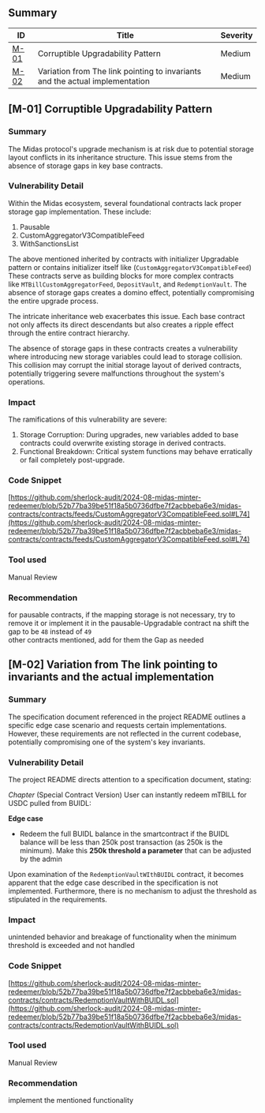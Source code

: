 ## Summary

| ID                                                                                                         | Title                                                                        | Severity |
| ---------------------------------------------------------------------------------------------------------- | ---------------------------------------------------------------------------- | -------- |
| [M-01](2024-08-Midas.md#m-01-corruptible-upgradability-pattern)                                            | Corruptible Upgradability Pattern                                            | Medium   |
| [M-02](2024-08-Midas.md#m-02-variation-from-the-link-pointing-to-invariants-and-the-actual-implementation) | Variation from The link pointing to invariants and the actual implementation | Medium   |


## [M-01] Corruptible Upgradability Pattern

### Summary

The Midas protocol's upgrade mechanism is at risk due to potential storage layout conflicts in its inheritance structure. This issue stems from the absence of storage gaps in key base contracts.

### Vulnerability Detail

Within the Midas ecosystem, several foundational contracts lack proper storage gap implementation. These include:

1. Pausable
2. CustomAggregatorV3CompatibleFeed
3. WithSanctionsList

The above mentioned inherited by contracts with initializer Upgradable pattern or contains initializer itself like (`CustomAggregatorV3CompatibleFeed`)  
These contracts serve as building blocks for more complex contracts like `MTBillCustomAggregatorFeed`, `DepositVault`, and `RedemptionVault`. The absence of storage gaps creates a domino effect, potentially compromising the entire upgrade process.

The intricate inheritance web exacerbates this issue. Each base contract not only affects its direct descendants but also creates a ripple effect through the entire contract hierarchy.

The absence of storage gaps in these contracts creates a vulnerability where introducing new storage variables could lead to storage collision. This collision may corrupt the initial storage layout of derived contracts, potentially triggering severe malfunctions throughout the system's operations.

### Impact

The ramifications of this vulnerability are severe:

1. Storage Corruption: During upgrades, new variables added to base contracts could overwrite existing storage in derived contracts.
2. Functional Breakdown: Critical system functions may behave erratically or fail completely post-upgrade.

### Code Snippet

[https://github.com/sherlock-audit/2024-08-midas-minter-redeemer/blob/52b77ba39be51f18a5b0736dfbe7f2acbbeba6e3/midas-contracts/contracts/feeds/CustomAggregatorV3CompatibleFeed.sol#L74](https://github.com/sherlock-audit/2024-08-midas-minter-redeemer/blob/52b77ba39be51f18a5b0736dfbe7f2acbbeba6e3/midas-contracts/contracts/feeds/CustomAggregatorV3CompatibleFeed.sol#L74)

### Tool used

Manual Review

### Recommendation

for pausable contracts, if the mapping storage is not necessary, try to remove it or implement it in the pausable-Upgradable contract na shift the gap to be `48` instead of `49`  
other contracts mentioned, add for them the Gap as needed

## [M-02] Variation from The link pointing to invariants and the actual implementation

### Summary

The specification document referenced in the project README outlines a specific edge case scenario and requests certain implementations. However, these requirements are not reflected in the current codebase, potentially compromising one of the system's key invariants.

### Vulnerability Detail

The project README directs attention to a specification document, stating:

_Chapter_ (Special Contract Version) User can instantly redeem mTBILL for USDC pulled from BUIDL:

**Edge case**

- Redeem the full BUIDL balance in the smartcontract if the BUIDL balance will be less than 250k post transaction (as 250k is the minimum). Make this **250k threshold a parameter** that can be adjusted by the admin

Upon examination of the `RedemptionVaultWIthBUIDL` contract, it becomes apparent that the edge case described in the specification is not implemented. Furthermore, there is no mechanism to adjust the threshold as stipulated in the requirements.

### Impact

unintended behavior and breakage of functionality when the minimum threshold is exceeded and not handled

### Code Snippet

[https://github.com/sherlock-audit/2024-08-midas-minter-redeemer/blob/52b77ba39be51f18a5b0736dfbe7f2acbbeba6e3/midas-contracts/contracts/RedemptionVaultWithBUIDL.sol](https://github.com/sherlock-audit/2024-08-midas-minter-redeemer/blob/52b77ba39be51f18a5b0736dfbe7f2acbbeba6e3/midas-contracts/contracts/RedemptionVaultWithBUIDL.sol)

### Tool used

Manual Review

### Recommendation

implement the mentioned functionality
